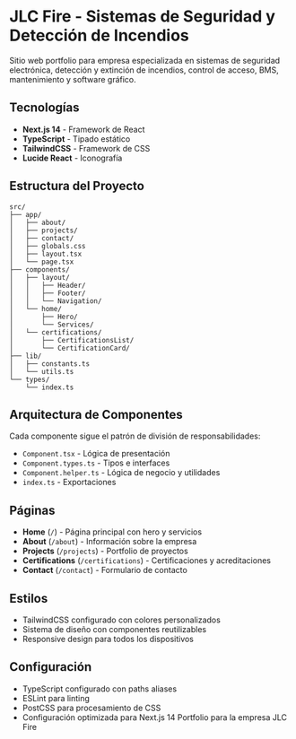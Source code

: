 # JLC Fire - Sistemas de Seguridad y Detección de Incendios

Sitio web portfolio para empresa especializada en sistemas de seguridad electrónica, detección y extinción de incendios, control de acceso, BMS, mantenimiento y software gráfico.

## Tecnologías

- **Next.js 14** - Framework de React
- **TypeScript** - Tipado estático
- **TailwindCSS** - Framework de CSS
- **Lucide React** - Iconografía

## Estructura del Proyecto

```
src/
├── app/                          
│   ├── about/             
│   ├── projects/          
│   ├── contact/           
│   ├── globals.css       
│   ├── layout.tsx         
│   └── page.tsx           
├── components/           
│   ├── layout/           
│   │   ├── Header/       
│   │   ├── Footer/       
│   │   └── Navigation/   
│   └── home/             
│       ├── Hero/         
│       └── Services/     
│   └── certifications/ 
│       ├── CertificationsList/
│       └── CertificationCard/
├── lib/                  
│   ├── constants.ts      
│   └── utils.ts          
└── types/               
    └── index.ts          
```

## Arquitectura de Componentes

Cada componente sigue el patrón de división de responsabilidades:

- `Component.tsx` - Lógica de presentación
- `Component.types.ts` - Tipos e interfaces
- `Component.helper.ts` - Lógica de negocio y utilidades
- `index.ts` - Exportaciones

## Páginas

- **Home** (`/`) - Página principal con hero y servicios
- **About** (`/about`) - Información sobre la empresa
- **Projects** (`/projects`) - Portfolio de proyectos
- **Certifications** (`/certifications`) - Certificaciones y acreditaciones
- **Contact** (`/contact`) - Formulario de contacto

## Estilos

- TailwindCSS configurado con colores personalizados
- Sistema de diseño con componentes reutilizables
- Responsive design para todos los dispositivos

## Configuración

- TypeScript configurado con paths aliases
- ESLint para linting
- PostCSS para procesamiento de CSS
- Configuración optimizada para Next.js 14
Portfolio para la empresa JLC Fire

